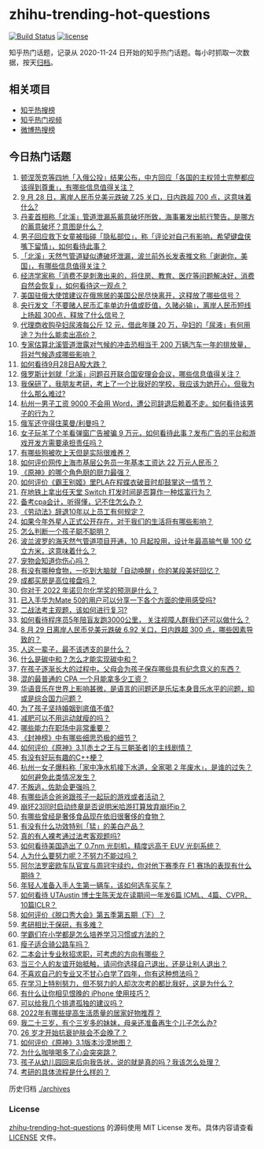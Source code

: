 # zhihu-trending-hot-questions

[![Build Status](https://github.com/justjavac/zhihu-trending-hot-questions/workflows/ci/badge.svg?branch=master)](https://github.com/justjavac/zhihu-trending-hot-questions/actions)
[![license](https://img.shields.io/github/license/justjavac/zhihu-trending-hot-questions)](https://github.com/justjavac/zhihu-trending-hot-questions/blob/master/LICENSE)

知乎热门话题，记录从 2020-11-24 日开始的知乎热门话题。每小时抓取一次数据，按天[归档](./archives)。

## 相关项目

- [知乎热搜榜](https://github.com/justjavac/zhihu-trending-top-search)
- [知乎热门视频](https://github.com/justjavac/zhihu-trending-hot-video)
- [微博热搜榜](https://github.com/justjavac/weibo-trending-hot-search)

## 今日热门话题

<!-- BEGIN -->
<!-- 最后更新时间 Thu Sep 29 2022 04:07:52 GMT+0800 (China Standard Time) -->

1. [顿涅茨克等四地「入俄公投」结果公布，中方回应「各国的主权领土完整都应该得到尊重」，有哪些信息值得关注？](https://www.zhihu.com/question/556034395)
1. [9 月 28 日，离岸人民币兑美元跌破 7.25 关口，日内跌超 700 点，这意味着什么?](https://www.zhihu.com/question/555984867)
1. [丹麦首相称「北溪」管道泄漏系蓄意破坏所致，海事署发出航行警告，是哪方的蓄意破坏？意图是什么？](https://www.zhihu.com/question/555985613)
1. [男子回应救下女童被指碰「隐私部位」，称「评论对自己有影响，希望键盘侠嘴下留情」，如何看待此事？](https://www.zhihu.com/question/555993359)
1. [「北溪」天然气管道疑似遭破坏泄漏，波兰前外长发表推文称「谢谢你，美国」，有哪些信息值得关注？](https://www.zhihu.com/question/556034945)
1. [经济学家称「消费不是刺激出来的，将住房、教育、医疗等问题解决好，消费自然会恢复」，如何看待这一观点？](https://www.zhihu.com/question/556007083)
1. [美国驻俄大使馆建议在俄旅居的美国公民尽快离开，这释放了哪些信号？](https://www.zhihu.com/question/556061850)
1. [央行发文「不要赌人民币汇率单边升值或贬值，久赌必输」，离岸人民币短线上扬超 300点，释放了什么信号？](https://www.zhihu.com/question/556048153)
1. [代理商收购孕妇尿液每公斤 12 元，借此年赚 20 万，孕妇的「尿液」有何用途？为什么能卖出高价？](https://www.zhihu.com/question/555718632)
1. [专家估算北溪管道泄露对气候的冲击恐相当于 200 万辆汽车一年的排放量，将对气候造成哪些影响？](https://www.zhihu.com/question/556064025)
1. [如何看待9月28日A股大跌？](https://www.zhihu.com/question/556030765)
1. [俄罗斯计划就「北溪」问题召开联合国安理会会议，哪些信息值得关注？](https://www.zhihu.com/question/556124742)
1. [我保研了，我朋友考研，考上了一个比我好的学校，我应该为她开心，但我为什么那么难过?](https://www.zhihu.com/question/517827706)
1. [杭州一男子工资 9000 不会用 Word，遭公司辞退后赖着不走。如何看待该男子的行为？](https://www.zhihu.com/question/556002392)
1. [俄军还守得住莱曼/利曼吗？](https://www.zhihu.com/question/555976710)
1. [女子玩羊了个羊看弹窗广告被骗 9 万元，如何看待此事？发布广告的平台和游戏开发方需要承担责任吗？](https://www.zhihu.com/question/556043651)
1. [有哪些狗被吹上天但是实际很难养？](https://www.zhihu.com/question/552466607)
1. [如何评价网传上海市基层公务员一年基本工资达 22 万元人民币？](https://www.zhihu.com/question/547593490)
1. [《原神》的哪个角色厨的厨力最强？](https://www.zhihu.com/question/538122338)
1. [如何评价《霸王别姬》里PLA在程蝶衣破音时却鼓掌这一情节？](https://www.zhihu.com/question/22285509)
1. [在地铁上拿出任天堂 Switch 打发时间是否算作一种炫富行为？](https://www.zhihu.com/question/545473887)
1. [备考cpa会计，听得懂，记不住怎么办？](https://www.zhihu.com/question/455273062)
1. [《劳动法》辞退10年以上员工有何规定？](https://www.zhihu.com/question/402682684)
1. [如果今年外星人正式公开存在，对于我们的生活将有哪些影响？](https://www.zhihu.com/question/527666789)
1. [怎么判断一个孩子聪不聪明？](https://www.zhihu.com/question/460441961)
1. [波兰波罗的海天然气管道项目开通，10 月起投用，设计年最高输气量 100 亿立方米，这意味着什么？](https://www.zhihu.com/question/555961959)
1. [宠物会知道你伤心吗？](https://www.zhihu.com/question/532388174)
1. [有没有哪种食物，一吃到大脑就「自动唤醒」你的某段美好回忆？](https://www.zhihu.com/question/554549270)
1. [成都买房是高位接盘吗？](https://www.zhihu.com/question/552510458)
1. [你对于 2022 年诺贝尔化学奖的预测是什么？](https://www.zhihu.com/question/545955910)
1. [已入手华为Mate 50的用户可以分享一下各个方面的使用感受吗?](https://www.zhihu.com/question/554822314)
1. [二战法考主观题，该如何进行复习?](https://www.zhihu.com/question/439331206)
1. [如何看待程序员5年陪盲友跑3000公里， 关注视障人群我们还可以做什么？](https://www.zhihu.com/question/555930438)
1. [8 月 29 日离岸人民币兑美元跌破 6.92 关口，日内跌超 300 点，哪些因素导致的？](https://www.zhihu.com/question/550516766)
1. [人这一辈子，最不该透支的是什么？](https://www.zhihu.com/question/554634251)
1. [什么是碳中和？怎么才能实现碳中和？](https://www.zhihu.com/question/472843943)
1. [在孩子逐渐长大的过程中，父母会为孩子保存哪些具有纪念意义的东西？](https://www.zhihu.com/question/554997006)
1. [混的最普通的 CPA 一个月能拿多少工资？](https://www.zhihu.com/question/553962276)
1. [华语音乐在世界上影响甚微，是语言的问题还是乐坛本身音乐水平的问题，抑或是综合国力问题？](https://www.zhihu.com/question/555510500)
1. [为了孩子坚持婚姻到底值不值?](https://www.zhihu.com/question/555095456)
1. [减肥可以不用运动就瘦的吗？](https://www.zhihu.com/question/555926215)
1. [哪些能力在职场中非常重要？](https://www.zhihu.com/question/555478907)
1. [《封神榜》中有哪些细思恐极的细节？](https://www.zhihu.com/question/46559038)
1. [如何评价《原神》3.1[赤土之王与三朝圣者]的主线剧情？](https://www.zhihu.com/question/556017035)
1. [有没有好玩有趣的C++梗？](https://www.zhihu.com/question/49034283)
1. [杭州一女子爆料称「家中净水机接下水道，全家喝 2 年废水」，是谁的过失？如何避免此类情况发生？](https://www.zhihu.com/question/555913561)
1. [不叛逃，佐助会更强吗？](https://www.zhihu.com/question/426383870)
1. [有哪些适合爸爸跟孩子一起玩的游戏或者活动？](https://www.zhihu.com/question/60498981)
1. [崩坏23同时启动终章是否说明米哈游打算放弃崩坏ip？](https://www.zhihu.com/question/555525690)
1. [有哪些曾经是奢侈食品现在依旧很奢侈的食物？](https://www.zhihu.com/question/473458687)
1. [有没有什么功效特别「猛」的美白产品？](https://www.zhihu.com/question/441955092)
1. [真的有人裸考通过法考客观题吗?](https://www.zhihu.com/question/554700276)
1. [如何看待美国造出了 0.7nm 光刻机，精度远高于 EUV 光刻系统？](https://www.zhihu.com/question/555883257)
1. [人为什么要努力呢？不努力不能过吗？](https://www.zhihu.com/question/555958542)
1. [阿尔法罗密欧车队官宣与周冠宇续约，你对他下赛季在 F1 赛场的表现有什么期待？](https://www.zhihu.com/question/555923189)
1. [年轻人准备入手人生第一辆车，该如何选车买车？](https://www.zhihu.com/question/462934776)
1. [如何看待 UTAustin 博士生陈天龙在读期间一年发6篇 ICML、4篇、CVPR、10篇ICLR？](https://www.zhihu.com/question/545843666)
1. [如何评价《脱口秀大会》第五季第五期（下）？](https://www.zhihu.com/question/556060327)
1. [考研相比于保研，有多难？](https://www.zhihu.com/question/309193372)
1. [学霸们在小学都是怎么培养学习习惯或方法的？](https://www.zhihu.com/question/553927328)
1. [瘦子适合骑公路车吗？](https://www.zhihu.com/question/554300530)
1. [二本会计专业秋招求职，可考虑的方向有哪些？](https://www.zhihu.com/question/551912268)
1. [当三个人的友谊开始抵触，请问你选择自己退出，还是让别人退出？](https://www.zhihu.com/question/555379729)
1. [不喜欢自己的专业又不甘心白学了四年，你有这种想法吗？](https://www.zhihu.com/question/552632310)
1. [在学习上特别努力，但不努力的人却次次考的都比我好，这是为什么？](https://www.zhihu.com/question/555373796)
1. [有什么让你相见恨晚的 iPhone 使用技巧？](https://www.zhihu.com/question/33734678)
1. [可以给我几个排遣孤独的建议吗？](https://www.zhihu.com/question/555878464)
1. [2022年有哪些提高生活质量的居家好物推荐？](https://www.zhihu.com/question/542359687)
1. [我二十三岁，有个三岁多的妹妹，母亲还准备再生个儿子怎么办?](https://www.zhihu.com/question/555454038)
1. [26 岁才开始抗衰护肤会不会晚了？](https://www.zhihu.com/question/551916519)
1. [如何评价《原神》3.1版本沙漠地图？](https://www.zhihu.com/question/555764149)
1. [为什么咖啡喝多了心会突突跳？](https://www.zhihu.com/question/550500635)
1. [孩子从幼儿园回来后向我告状，说的就是真的吗？我该怎么处理？](https://www.zhihu.com/question/312402860)
1. [考研的具体流程是什么样的？](https://www.zhihu.com/question/265779057)

<!-- END -->

历史归档 [./archives](./archives)

### License

[zhihu-trending-hot-questions](https://github.com/justjavac/zhihu-trending-hot-questions)
的源码使用 MIT License 发布。具体内容请查看 [LICENSE](./LICENSE) 文件。
